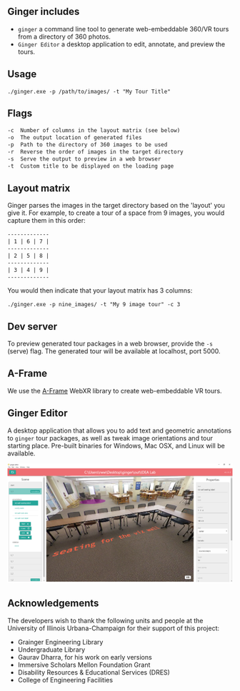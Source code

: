 ## Ginger includes
- ```ginger``` a command line tool to generate web-embeddable 360/VR tours from a directory of 360 photos. 
- ```Ginger Editor``` a desktop application to edit, annotate, and preview the tours. 

## Usage
```
./ginger.exe -p /path/to/images/ -t "My Tour Title"
```
## Flags
```
-c  Number of columns in the layout matrix (see below)
-o  The output location of generated files
-p  Path to the directory of 360 images to be used
-r  Reverse the order of images in the target directory
-s  Serve the output to preview in a web browser
-t  Custom title to be displayed on the loading page
```

## Layout matrix
Ginger parses the images in the target directory based on the 'layout' you give it. 
For example, to create a tour of a space from 9 images, you would capture them in this order:

```
-------------
| 1 | 6 | 7 |
-------------
| 2 | 5 | 8 |
-------------
| 3 | 4 | 9 |
-------------
```
You would then indicate that your layout matrix has 3 columns: 
```
./ginger.exe -p nine_images/ -t "My 9 image tour" -c 3
```

## Dev server
To preview generated tour packages in a web browser, provide the ```-s``` (serve) flag. The generated tour will be available at localhost, port 5000. 


## A-Frame
We use the [A-Frame](https://github.com/aframevr/aframe) WebXR library to create web-embeddable VR tours.

## Ginger Editor
A desktop application that allows you to add text and geometric annotations to ```ginger``` tour packages, as well as tweak image orientations and tour starting place. Pre-built binaries for Windows, Mac OSX, and Linux will be available.

![editor_window](./editor_window.png)


## Acknowledgements
The developers wish to thank the following units and people at the University of Illinois Urbana-Champaign for their support of this project:

* Grainger Engineering Library
* Undergraduate Library
* Gaurav Dharra, for his work on early versions
* Immersive Scholars Mellon Foundation Grant
* Disability Resources & Educational Services (DRES)
* College of Engineering Facilities